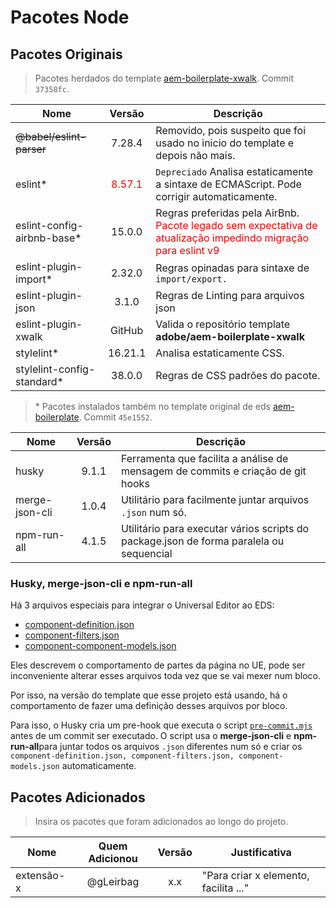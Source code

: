 # Pacotes Node

## Pacotes Originais

> Pacotes herdados do template [aem-boilerplate-xwalk](https://github.com/adobe-rnd/aem-boilerplate-xwalk). Commit `37358fc`.

| Nome                       |                 Versão                 | Descrição                                                                                                                                       |
| -------------------------- | :------------------------------------: | ----------------------------------------------------------------------------------------------------------------------------------------------- |
| ~~@babel/eslint-parser~~   |                 7.28.4                 | Removido, pois suspeito que foi usado no inicio do template e depois não mais.                                                                  |
| eslint*                    | <span style="color: red">8.57.1</span> | `Depreciado` Analisa estaticamente a sintaxe de ECMAScript. Pode corrigir automaticamente.                                                      |
| eslint-config-airbnb-base* |                 15.0.0                 | Regras preferidas pela AirBnb. <span style="color: red"> Pacote legado sem expectativa de atualização impedindo migração para eslint v9 </span> |
| eslint-plugin-import*      |                 2.32.0                 | Regras opinadas para sintaxe de `import/export.`                                                                                                |
| eslint-plugin-json         |                 3.1.0                  | Regras de Linting para arquivos json                                                                                                            |
| eslint-plugin-xwalk        |                 GitHub                 | Valida o repositório template **adobe/aem-boilerplate-xwalk**                                                                                   |
| stylelint*                 |                16.21.1                 | Analisa estaticamente CSS.                                                                                                                      |
| stylelint-config-standard* |                 38.0.0                 | Regras de CSS padrões do pacote.                                                                                                                |

> \* Pacotes instalados também no template original de eds [aem-boilerplate](https://github.com/adobe/aem-boilerplate). Commit `45e1552`.

| Nome           | Versão | Descrição                                                                               |
| -------------- | :----: | --------------------------------------------------------------------------------------- |
| husky          | 9.1.1  | Ferramenta que facilita a análise de mensagem de commits e criação de git hooks         |
| merge-json-cli | 1.0.4  | Utilitário para facilmente juntar arquivos `.json` num só.                              |
| npm-run-all    | 4.1.5  | Utilitário para executar vários scripts do package.json de forma paralela ou sequencial |

### Husky, merge-json-cli e npm-run-all

Há 3 arquivos especiais para integrar o Universal Editor ao EDS:

- [component-definition.json](component-definition.json)
- [component-filters.json](component-filters.json)
- [component-component-models.json](component-component-models.json)

Eles descrevem o comportamento de partes da página no UE, pode ser inconveniente alterar esses arquivos toda vez que se vai mexer num bloco.

Por isso, na versão do template que esse projeto está usando, há o comportamento de fazer uma definição desses arquivos por bloco.

Para isso, o Husky cria um pre-hook que executa o script [`pre-commit.mjs`](/.husky/pre-commit.mjs) antes de um commit ser executado.
O script usa o **merge-json-cli** e **npm-run-all**para juntar todos os arquivos `.json` diferentes num só e criar os `component-definition.json, component-filters.json, component-models.json` automaticamente.

## Pacotes Adicionados

> Insira os pacotes que foram adicionados ao longo do projeto.

| Nome       | Quem Adicionou | Versão | Justificativa                         |
| ---------- | :------------: | :----: | ------------------------------------- |
| extensão-x |   @gLeirbag    |  x.x   | "Para criar x elemento, facilita ..." |